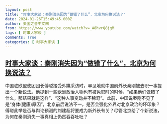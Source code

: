 ```yaml
---
layout: post
title: "时事大家谈：秦刚消失因为“做错了什么”，北京为何换说法？"
date: 2024-01-26T15:49:45.000Z
author: 美国之音中文网
from: https://www.youtube.com/watch?v=_A8hvrQ8jgM
tags: [ 时事大家谈 ]
comments: True
categories: [ 时事大家谈 ]
---
```

<!--1706284185000-->
[时事大家谈：秦刚消失因为“做错了什么”，北京为何换说法？](https://www.youtube.com/watch?v=_A8hvrQ8jgM)
------

<div>
中国驻欧盟使团团长傅聪接受外媒采访时，罕见地就中国前外长秦刚被去职一事提出一个新说法。他提到一些欧洲政治人物也有被免职时的时候，“如果他们做错了什么，那结果就是这样”、“这种人事变动并不稀奇”。此前，中国说秦刚不见了是“身体(健康)原因”，北京前后说法不一，是否会强化外界对北京政治的坏印象？傅聪此举是否与舆论预测的刘建超将要成为新外长有关？尽管北京给了个新说法，为何在秦刚消失一事真相上仍然吞吞吐吐？
</div>
